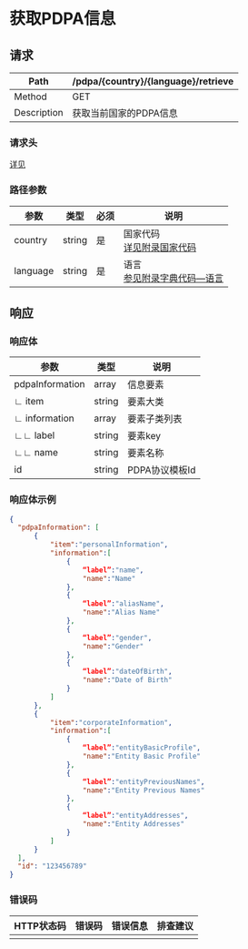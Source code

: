 # 获取PDPA信息

## 请求

| Path        | /pdpa/{country}/{language}/retrieve |
| ----------- | ----------------------------------- |
| Method      | GET                                 |
| Description | 获取当前国家的PDPA信息              |

### 请求头

[详见](../../header.md)

### 路径参数

| 参数     | 类型   | 必须 | 说明                                                         |
| -------- | ------ | ---- | ------------------------------------------------------------ |
| country  | string | 是   | 国家代码<br />[详见附录国家代码](../../appendices/country_code.md) |
| language | string | 是   | 语言<br />[参见附录字典代码—语言](../../appendices/dictionary_code.md) |

## 响应

### 响应体

| 参数            | 类型   | 说明           |
| --------------- | ------ | -------------- |
| pdpaInformation | array  | 信息要素       |
| ∟ item          | string | 要素大类       |
| ∟ information   | array  | 要素子类列表   |
| ∟∟ label        | string | 要素key        |
| ∟∟ name         | string | 要素名称       |
| id              | string | PDPA协议模板Id |

### 响应体示例

```json
{
  "pdpaInformation": [
      {
          "item":"personalInformation",
          "information":[
              {
                  “label”:"name",
                  "name":"Name"
              },
              {
                  “label”:"aliasName",
                  "name":"Alias Name"
              },
              {
                  “label”:"gender",
                  "name":"Gender"
              },
              {
                  “label”:"dateOfBirth",
                  "name":"Date of Birth"
              }
          ]
      },
      {
          "item":"corporateInformation",
          "information":[
              {
                  “label”:"entityBasicProfile",
                  "name":"Entity Basic Profile"
              },
              {
                  “label”:"entityPreviousNames",
                  "name":"Entity Previous Names"
              },
              {
                  “label”:"entityAddresses",
                  "name":"Entity Addresses"
              }
          ]
      }
  ],
  "id": "123456789"
}
```

### 错误码

| HTTP状态码 | 错误码 | 错误信息 | 排查建议 |
| ---------- | ------ | -------- | -------- |
|            |        |          |          |

